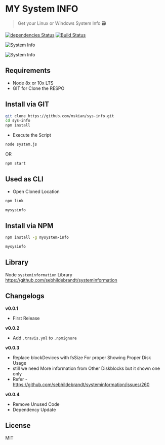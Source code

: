 # MY System INFO

> Get your Linux or Windows System Info 🗃  

[![dependencies Status](https://david-dm.org/mskian/sys-info/status.png)](https://david-dm.org/mskian/sys-info) [![Build Status](https://travis-ci.org/mskian/sys-info.svg?branch=master)](https://travis-ci.org/mskian/sys-info)  

![System Info](https://raw.githubusercontent.com/mskian/sys-info/master/screenshot.png)  

![System Info](https://raw.githubusercontent.com/mskian/sys-info/master/screenshot1.png)  

## Requirements

- Node 8x or 10x LTS
- GIT for Clone the RESPO

## Install via GIT

```bash
git clone https://github.com/mskian/sys-info.git
cd sys-info
npm install
```

- Execute the Script

```bash
node system.js
```

OR

```bash
npm start
```

## Used as CLI

- Open Cloned Location

```bash
npm link
```

```bash
mysysinfo
```

## Install via NPM

```bash
npm install -g mysystem-info
```

```bash
mysysinfo
```

## Library

Node `systeminformation` Library <https://github.com/sebhildebrandt/systeminformation>

## Changelogs

**v0.0.1**

- First Release

**v0.0.2**

- Add `.travis.yml` to `.npmignore`

**v0.0.3**

- Replace blockDevices with fsSize For proper Showing Proper Disk Usage
- still we need More information from Other Diskblocks but it shown one only
- Refer - <https://github.com/sebhildebrandt/systeminformation/issues/260>

**v0.0.4**

- Remove Unused Code
- Dependency Update

## License

MIT
